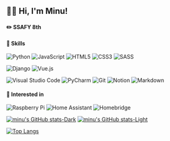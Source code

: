 ## 🙋‍♂️ Hi, I'm Minu!

#### ✏️ SSAFY 8th

#### 💪 Skills

![Python](https://img.shields.io/badge/python-3670A0?style=for-the-badge&logo=python&logoColor=ffdd54) 
![JavaScript](https://img.shields.io/badge/JavaScript-F7DF1E?style=for-the-badge&logo=javascript&logoColor=black) 
![HTML5](https://img.shields.io/badge/html5-%23E34F26.svg?style=for-the-badge&logo=html5&logoColor=white) 
![CSS3](https://img.shields.io/badge/css3-%231572B6.svg?style=for-the-badge&logo=css3&logoColor=white) 
![SASS](https://img.shields.io/badge/SASS-hotpink.svg?style=for-the-badge&logo=SASS&logoColor=white)

![Django](https://img.shields.io/badge/django-%23092E20.svg?style=for-the-badge&logo=django&logoColor=white) 
![Vue.js](https://img.shields.io/badge/vuejs-%2335495e.svg?style=for-the-badge&logo=vuedotjs&logoColor=%234FC08D)

![Visual Studio Code](https://img.shields.io/badge/Visual%20Studio%20Code-0078d7.svg?style=for-the-badge&logo=visual-studio-code&logoColor=white) 
![PyCharm](https://img.shields.io/badge/pycharm-143?style=for-the-badge&logo=pycharm&logoColor=black&color=black&labelColor=green) 
![Git](https://img.shields.io/badge/git-%23F05033.svg?style=for-the-badge&logo=git&logoColor=white) 
![Notion](https://img.shields.io/badge/Notion-%23000000.svg?style=for-the-badge&logo=notion&logoColor=white) 
![Markdown](https://img.shields.io/badge/markdown-%23000000.svg?style=for-the-badge&logo=markdown&logoColor=white)

#### 👀 Interested in
![Raspberry Pi](https://img.shields.io/badge/-RaspberryPi-C51A4A?style=for-the-badge&logo=Raspberry-Pi)
![Home Assistant](https://img.shields.io/badge/home%20assistant-%2341BDF5.svg?style=for-the-badge&logo=home-assistant&logoColor=white)
![Homebridge](https://img.shields.io/badge/homebridge-%23491F59.svg?style=for-the-badge&logo=homebridge&logoColor=white)

[![minu's GitHub stats-Dark](https://github-readme-stats.vercel.app/api?username=minu-j&hide_border=true&show_icons=true&title_color=C9D1D9&text_color=C9D1D9&icon_color=C9D1D9&bg_color=00000000#gh-dark-mode-only)](https://github.com/minu-j/github-readme-stats#gh-dark-mode-only)
[![minu's GitHub stats-Light](https://github-readme-stats.vercel.app/api?username=minu-j&hide_border=true&show_icons=true&title_color=000000&text_color=000000&icon_color=000000&bg_color=00000000#gh-light-mode-only)](https://github.com/minu-j/github-readme-stats#gh-light-mode-only)

[![Top Langs](https://github-readme-stats.vercel.app/api/top-langs/?username=minu-j&layout=compact)](https://github.com/minu-j/github-readme-stats)
